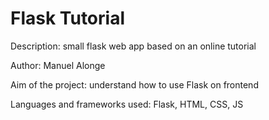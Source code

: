 # Flask Tutorial

Description: small flask web app based on an online tutorial

Author: Manuel Alonge

Aim of the project: understand how to use Flask on frontend

Languages and frameworks used: Flask, HTML, CSS, JS
